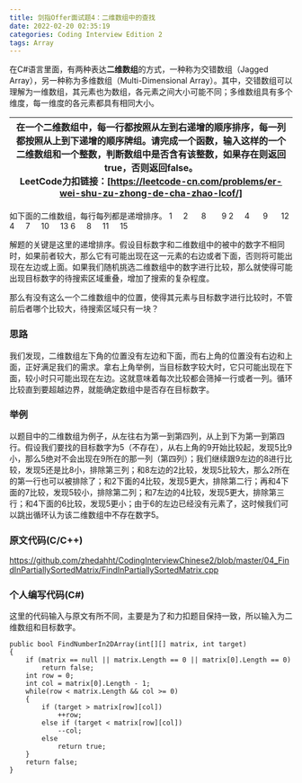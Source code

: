 ```yaml
---
title: 剑指Offer面试题4：二维数组中的查找
date: 2022-02-20 02:35:19
categories: Coding Interview Edition 2
tags: Array
---
```


在C#语言里面，有两种表达**二维数组**的方式，一种称为交错数组（Jagged Array），另一种称为多维数组（Multi-Dimensional Array）。其中，交错数组可以理解为一维数组，其元素也为数组，各元素之间大小可能不同；多维数组具有多个维度，每一维度的各元素都具有相同大小。

<!--more-->

|在一个二维数组中，每一行都按照从左到右递增的顺序排序，每一列都按照从上到下递增的顺序牌组。请完成一个函数，输入这样的一个二维数组和一个整数，判断数组中是否含有该整数，如果存在则返回true，否则返回false。</br>LeetCode力扣链接：[https://leetcode-cn.com/problems/er-wei-shu-zu-zhong-de-cha-zhao-lcof/]|
|---|

如下面的二维数组，每行每列都是递增排序。
1&nbsp;&nbsp;&nbsp;&nbsp;&nbsp;2&nbsp;&nbsp;&nbsp;&nbsp;&nbsp;&nbsp;8&nbsp;&nbsp;&nbsp;&nbsp;&nbsp;&nbsp;&nbsp;9
2&nbsp;&nbsp;&nbsp;&nbsp;&nbsp;4&nbsp;&nbsp;&nbsp;&nbsp;&nbsp;&nbsp;9&nbsp;&nbsp;&nbsp;&nbsp;&nbsp;&nbsp;12
4&nbsp;&nbsp;&nbsp;&nbsp;&nbsp;7&nbsp;&nbsp;&nbsp;&nbsp;&nbsp;10&nbsp;&nbsp;&nbsp;&nbsp;&nbsp;13
6&nbsp;&nbsp;&nbsp;&nbsp;&nbsp;8&nbsp;&nbsp;&nbsp;&nbsp;&nbsp;11&nbsp;&nbsp;&nbsp;&nbsp;&nbsp;15

<!-- |     |     |     |     |     |     |     |     |
|:---:|:---:|:---:|:---:|:---:|:---:|:---:|:---:|
|  1  |  2  |   8 |   9 |     |     |     |     |
|  2  |  4  |   9 |  12 |     |     |     |     |
|  4  |  7  |  10 |  13 |     |     |     |     |
|  6  |  8  |  11 |  15 |     |     |     |     | -->

解题的关键是这里的递增排序。假设目标数字和二维数组中的被中的数字不相同时，如果前者较大，那么它有可能出现在这一元素的右边或者下面，否则将可能出现在左边或上面。如果我们随机挑选二维数组中的数字进行比较，那么就使得可能出现目标数字的待搜索区域重叠，增加了搜索的复杂程度。

那么有没有这么一个二维数组中的位置，使得其元素与目标数字进行比较时，不管前后者哪个比较大，待搜索区域只有一块？

### 思路
我们发现，二维数组左下角的位置没有左边和下面，而右上角的位置没有右边和上面，正好满足我们的需求。拿右上角举例，当目标数字较大时，它只可能出现在下面，较小时只可能出现在左边。这就意味着每次比较都会筛掉一行或者一列。循环比较直到要超越边界，就能确定数组中是否存在目标数字。

### 举例
以题目中的二维数组为例子，从左往右为第一到第四列，从上到下为第一到第四行。假设我们要找的目标数字为5（不存在），从右上角的9开始比较起，发现5比9小，那么5绝对不会出现在9所在的那一列（第四列）；我们继续跟9左边的8进行比较，发现5还是比8小，排除第三列；和8左边的2比较，发现5比较大，那么2所在的第一行也可以被排除了；和2下面的4比较，发现5更大，排除第二行；再和4下面的7比较，发现5较小，排除第二列；和7左边的4比较，发现5更大，排除第三行；和4下面的6比较，发现5更小；由于6的左边已经没有元素了，这时候我们可以跳出循环认为该二维数组中不存在数字5。

### 原文代码(C/C++)
https://github.com/zhedahht/CodingInterviewChinese2/blob/master/04_FindInPartiallySortedMatrix/FindInPartiallySortedMatrix.cpp

### 个人编写代码(C#)
这里的代码输入与原文有所不同，主要是为了和力扣题目保持一致，所以输入为二维数组和目标数字。
```
public bool FindNumberIn2DArray(int[][] matrix, int target)
{
    if (matrix == null || matrix.Length == 0 || matrix[0].Length == 0)
        return false;
    int row = 0;
    int col = matrix[0].Length - 1;
    while(row < matrix.Length && col >= 0)
    {
        if (target > matrix[row][col])
            ++row;
        else if (target < matrix[row][col])
            --col;
        else
            return true;
    }
    return false;
}
```

